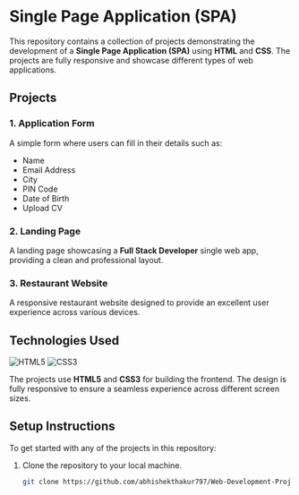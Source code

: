 # Single Page Application (SPA)

This repository contains a collection of projects demonstrating the development of a **Single Page Application (SPA)** using **HTML** and **CSS**. The projects are fully responsive and showcase different types of web applications.

## Projects

### 1. Application Form

A simple form where users can fill in their details such as:

- Name
- Email Address
- City
- PIN Code
- Date of Birth
- Upload CV

### 2. Landing Page

A landing page showcasing a **Full Stack Developer** single web app, providing a clean and professional layout.

### 3. Restaurant Website

A responsive restaurant website designed to provide an excellent user experience across various devices.

## Technologies Used

![HTML5](https://img.shields.io/badge/html5-%23E34F26.svg?style=for-the-badge&logo=html5&logoColor=white)
![CSS3](https://img.shields.io/badge/css3-%231572B6.svg?style=for-the-badge&logo=css3&logoColor=white)

The projects use **HTML5** and **CSS3** for building the frontend. The design is fully responsive to ensure a seamless experience across different screen sizes.

## Setup Instructions

To get started with any of the projects in this repository:

1. Clone the repository to your local machine.
   ```bash
   git clone https://github.com/abhishekthakur797/Web-Development-Projects-HTML-CSS
   ```
